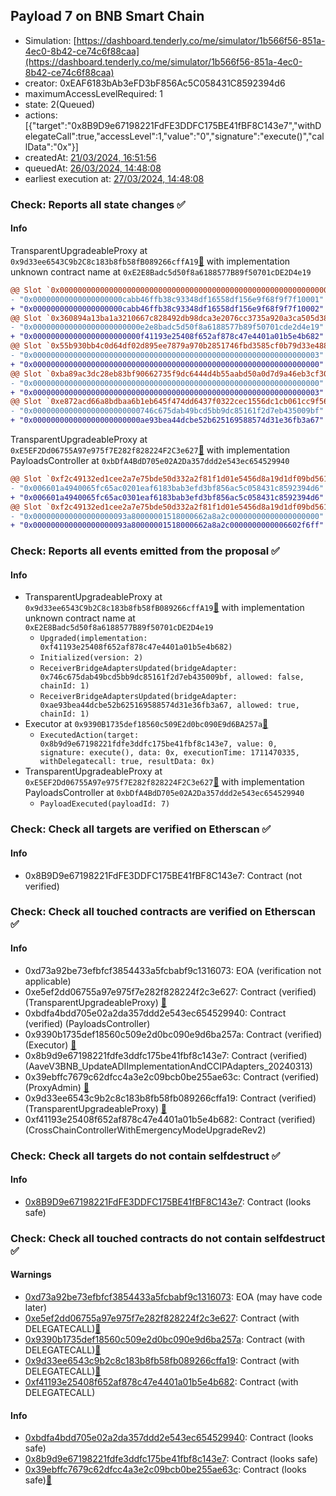 ## Payload 7 on BNB Smart Chain

- Simulation: [https://dashboard.tenderly.co/me/simulator/1b566f56-851a-4ec0-8b42-ce74c6f88caa](https://dashboard.tenderly.co/me/simulator/1b566f56-851a-4ec0-8b42-ce74c6f88caa)
- creator: 0xEAF6183bAb3eFD3bF856Ac5C058431C8592394d6
- maximumAccessLevelRequired: 1
- state: 2(Queued)
- actions: [{"target":"0x8B9D9e67198221FdFE3DDFC175BE41fBF8C143e7","withDelegateCall":true,"accessLevel":1,"value":"0","signature":"execute()","callData":"0x"}]
- createdAt: [21/03/2024, 16:51:56](https://bscscan.com/tx/0xc66866c0a66bc904c1cc4c9167fef721152a3153be821cbd516ade44406eaf6a)
- queuedAt: [26/03/2024, 14:48:08](https://bscscan.com/tx/0x69e551151db653e3a8d6ef54ad67feff47b1d5a3af98c47e9dd98542aed3ed90)
- earliest execution at: [27/03/2024, 14:48:08](https://www.epochconverter.com/countdown?q=1711550888)

### Check: Reports all state changes :white_check_mark:

#### Info


TransparentUpgradeableProxy at `0x9d33ee6543C9b2C8c183b8fb58fB089266cffA19`[:ghost:](https://github.com/bgd-labs/aave-address-book "GovernanceV3BNB.CROSS_CHAIN_CONTROLLER") with implementation unknown contract name at `0xE2E8Badc5d50f8a6188577B89f50701cDE2D4e19`
```diff
@@ Slot `0x0000000000000000000000000000000000000000000000000000000000000071` @@
- "0x00000000000000000000cabb46ffb38c93348df16558df156e9f68f9f7f10001"
+ "0x00000000000000000000cabb46ffb38c93348df16558df156e9f68f9f7f10002"
@@ Slot `0x360894a13ba1a3210667c828492db98dca3e2076cc3735a920a3ca505d382bbc` @@
- "0x000000000000000000000000e2e8badc5d50f8a6188577b89f50701cde2d4e19"
+ "0x000000000000000000000000f41193e25408f652af878c47e4401a01b5e4b682"
@@ Slot `0x55b930bb4c0d64df02d895ee7879a970b2851746fbd3585cf0b79d33e4884d30` @@
- "0x0000000000000000000000000000000000000000000000000000000000000003"
+ "0x0000000000000000000000000000000000000000000000000000000000000000"
@@ Slot `0xba89ac3dc28eb83bf90662735f9dc6444d4b55aabd50a0d7d9a46eb3cf308623` @@
- "0x0000000000000000000000000000000000000000000000000000000000000000"
+ "0x0000000000000000000000000000000000000000000000000000000000000003"
@@ Slot `0xe872acd66a8bdbaa6b1eb645f474dd6437f0322cec1556dc1cb061cc9f56b1d4` @@
- "0x000000000000000000000000746c675dab49bcd5bb9dc85161f2d7eb435009bf"
+ "0x000000000000000000000000ae93bea44dcbe52b625169588574d31e36fb3a67"
```

TransparentUpgradeableProxy at `0xE5EF2Dd06755A97e975f7E282f828224F2C3e627`[:ghost:](https://github.com/bgd-labs/aave-address-book "GovernanceV3BNB.PAYLOADS_CONTROLLER") with implementation PayloadsController at `0xbDfA4BdD705e02A2Da357ddd2e543ec654529940`
```diff
@@ Slot `0xf2c49132ed1cee2a7e75bde50d332a2f81f1d01e5456d8a19d1df09bd561dbd2` @@
- "0x006601a4940065fc65ac0201eaf6183bab3efd3bf856ac5c058431c8592394d6"
+ "0x006601a4940065fc65ac0301eaf6183bab3efd3bf856ac5c058431c8592394d6"
@@ Slot `0xf2c49132ed1cee2a7e75bde50d332a2f81f1d01e5456d8a19d1df09bd561dbd3` @@
- "0x000000000000000000093a80000001518000662a8a2c00000000000000000000"
+ "0x000000000000000000093a80000001518000662a8a2c0000000000006602f6ff"
```


### Check: Reports all events emitted from the proposal :white_check_mark:

#### Info

- TransparentUpgradeableProxy at `0x9d33ee6543C9b2C8c183b8fb58fB089266cffA19`[:ghost:](https://github.com/bgd-labs/aave-address-book "GovernanceV3BNB.CROSS_CHAIN_CONTROLLER") with implementation unknown contract name at `0xE2E8Badc5d50f8a6188577B89f50701cDE2D4e19`
  - `Upgraded(implementation: 0xf41193e25408f652af878c47e4401a01b5e4b682)`
  - `Initialized(version: 2)`
  - `ReceiverBridgeAdaptersUpdated(bridgeAdapter: 0x746c675dab49bcd5bb9dc85161f2d7eb435009bf, allowed: false, chainId: 1)`
  - `ReceiverBridgeAdaptersUpdated(bridgeAdapter: 0xae93bea44dcbe52b625169588574d31e36fb3a67, allowed: true, chainId: 1)`
- Executor at `0x9390B1735def18560c509E2d0bc090E9d6BA257a`[:ghost:](https://github.com/bgd-labs/aave-address-book "AaveV3BNB.ACL_ADMIN, GovernanceV3BNB.EXECUTOR_LVL_1")
  - `ExecutedAction(target: 0x8b9d9e67198221fdfe3ddfc175be41fbf8c143e7, value: 0, signature: execute(), data: 0x, executionTime: 1711470335, withDelegatecall: true, resultData: 0x)`
- TransparentUpgradeableProxy at `0xE5EF2Dd06755A97e975f7E282f828224F2C3e627`[:ghost:](https://github.com/bgd-labs/aave-address-book "GovernanceV3BNB.PAYLOADS_CONTROLLER") with implementation PayloadsController at `0xbDfA4BdD705e02A2Da357ddd2e543ec654529940`
  - `PayloadExecuted(payloadId: 7)`

### Check: Check all targets are verified on Etherscan :white_check_mark:

#### Info

- 0x8B9D9e67198221FdFE3DDFC175BE41fBF8C143e7: Contract (not verified) 

### Check: Check all touched contracts are verified on Etherscan :white_check_mark:

#### Info

- 0xd73a92be73efbfcf3854433a5fcbabf9c1316073: EOA (verification not applicable)
- 0xe5ef2dd06755a97e975f7e282f828224f2c3e627: Contract (verified) (TransparentUpgradeableProxy) [:ghost:](https://github.com/bgd-labs/aave-address-book "GovernanceV3BNB.PAYLOADS_CONTROLLER")
- 0xbdfa4bdd705e02a2da357ddd2e543ec654529940: Contract (verified) (PayloadsController) 
- 0x9390b1735def18560c509e2d0bc090e9d6ba257a: Contract (verified) (Executor) [:ghost:](https://github.com/bgd-labs/aave-address-book "AaveV3BNB.ACL_ADMIN, GovernanceV3BNB.EXECUTOR_LVL_1")
- 0x8b9d9e67198221fdfe3ddfc175be41fbf8c143e7: Contract (verified) (AaveV3BNB_UpdateADIImplementationAndCCIPAdapters_20240313) 
- 0x39ebffc7679c62dfcc4a3e2c09bcb0be255ae63c: Contract (verified) (ProxyAdmin) [:ghost:](https://github.com/bgd-labs/aave-address-book "MiscBNB.PROXY_ADMIN")
- 0x9d33ee6543c9b2c8c183b8fb58fb089266cffa19: Contract (verified) (TransparentUpgradeableProxy) [:ghost:](https://github.com/bgd-labs/aave-address-book "GovernanceV3BNB.CROSS_CHAIN_CONTROLLER")
- 0xf41193e25408f652af878c47e4401a01b5e4b682: Contract (verified) (CrossChainControllerWithEmergencyModeUpgradeRev2) 

### Check: Check all targets do not contain selfdestruct :white_check_mark:

#### Info

- [0x8B9D9e67198221FdFE3DDFC175BE41fBF8C143e7](https://bscscan.com/address/0x8B9D9e67198221FdFE3DDFC175BE41fBF8C143e7): Contract (looks safe)

### Check: Check all touched contracts do not contain selfdestruct :white_check_mark:

#### Warnings

- [0xd73a92be73efbfcf3854433a5fcbabf9c1316073](https://bscscan.com/address/0xd73a92be73efbfcf3854433a5fcbabf9c1316073): EOA (may have code later)
- [0xe5ef2dd06755a97e975f7e282f828224f2c3e627](https://bscscan.com/address/0xe5ef2dd06755a97e975f7e282f828224f2c3e627): Contract (with DELEGATECALL)[:ghost:](https://github.com/bgd-labs/aave-address-book "GovernanceV3BNB.PAYLOADS_CONTROLLER")
- [0x9390b1735def18560c509e2d0bc090e9d6ba257a](https://bscscan.com/address/0x9390b1735def18560c509e2d0bc090e9d6ba257a): Contract (with DELEGATECALL)[:ghost:](https://github.com/bgd-labs/aave-address-book "AaveV3BNB.ACL_ADMIN, GovernanceV3BNB.EXECUTOR_LVL_1")
- [0x9d33ee6543c9b2c8c183b8fb58fb089266cffa19](https://bscscan.com/address/0x9d33ee6543c9b2c8c183b8fb58fb089266cffa19): Contract (with DELEGATECALL)[:ghost:](https://github.com/bgd-labs/aave-address-book "GovernanceV3BNB.CROSS_CHAIN_CONTROLLER")
- [0xf41193e25408f652af878c47e4401a01b5e4b682](https://bscscan.com/address/0xf41193e25408f652af878c47e4401a01b5e4b682): Contract (with DELEGATECALL)

#### Info

- [0xbdfa4bdd705e02a2da357ddd2e543ec654529940](https://bscscan.com/address/0xbdfa4bdd705e02a2da357ddd2e543ec654529940): Contract (looks safe)
- [0x8b9d9e67198221fdfe3ddfc175be41fbf8c143e7](https://bscscan.com/address/0x8b9d9e67198221fdfe3ddfc175be41fbf8c143e7): Contract (looks safe)
- [0x39ebffc7679c62dfcc4a3e2c09bcb0be255ae63c](https://bscscan.com/address/0x39ebffc7679c62dfcc4a3e2c09bcb0be255ae63c): Contract (looks safe)[:ghost:](https://github.com/bgd-labs/aave-address-book "MiscBNB.PROXY_ADMIN")

